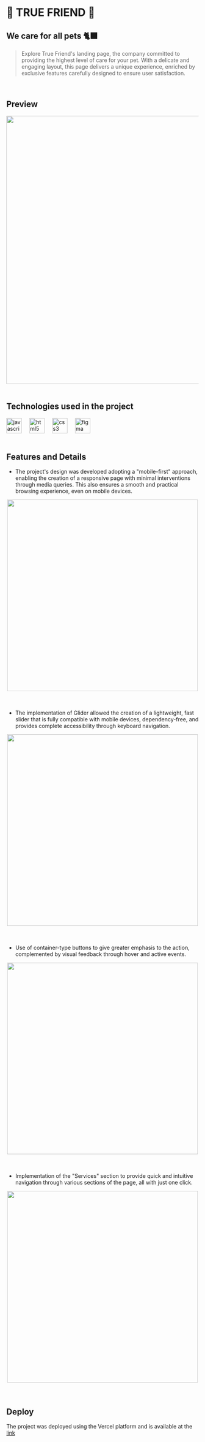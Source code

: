 # 🐾 TRUE FRIEND 🐾
## We care for all pets 🐈‍⬛
>Explore True Friend's landing page, the company committed to providing the highest level of care for your pet. With a delicate and engaging layout, this page delivers a unique experience, enriched by exclusive features carefully designed to ensure user satisfaction.
<br>

## Preview
<div align="center">
  <img align="center" src="assets/preview.gif" width="700px">
</div> <br>

## Technologies used in the project
<div align="left">
  <img src="https://cdn.jsdelivr.net/gh/devicons/devicon/icons/javascript/javascript-original.svg" height="40" alt="javascript logo"  />
  <img width="12" />
  <img src="https://cdn.jsdelivr.net/gh/devicons/devicon/icons/html5/html5-original.svg" height="40" alt="html5 logo"  />
  <img width="12" />
  <img src="https://cdn.jsdelivr.net/gh/devicons/devicon/icons/css3/css3-original.svg" height="40" alt="css3 logo"  />
  <img width="12" />
  <img src="https://cdn.jsdelivr.net/gh/devicons/devicon/icons/figma/figma-original.svg" height="40" alt="figma logo"  />
</div>
<br>

## Features and Details

- The project's design was developed adopting a "mobile-first" approach, enabling the creation of a responsive page with minimal interventions through media queries. This also ensures a smooth and practical browsing experience, even on mobile devices.
<div align="center">
  <img src="assets/responsive.gif" width="500px">
</div><br><br>

- The implementation of Glider allowed the creation of a lightweight, fast slider that is fully compatible with mobile devices, dependency-free, and provides complete accessibility through keyboard navigation.
<div align="center">
  <img src="assets/responsive.gif" width="500px">
</div><br><br>

- Use of container-type buttons to give greater emphasis to the action, complemented by visual feedback through hover and active events.
<div align="center">
  <img src="assets/responsive.gif" width="500px">
</div><br><br>

- Implementation of the "Services" section to provide quick and intuitive navigation through various sections of the page, all with just one click.
<div align="center">
  <img src="assets/responsive.gif" width="500px">
</div><br><br>

## Deploy
The project was deployed using the Vercel platform and is available at the [link](https://true-friend.vercel.app/)
<br><br>
